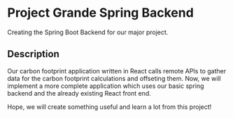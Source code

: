 # Project Grande Spring Backend

Creating the Spring Boot Backend for our major project.

## Description

Our carbon footprint application written in React calls remote APIs to gather data for the carbon footprint calculations
and offseting them. Now, we will implement a more complete application which uses our basic spring backend and the
already existing React front end.

Hope, we will create something useful and learn a lot from this project!
